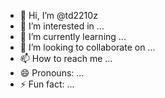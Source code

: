 - 👋 Hi, I’m @td2210z
- 👀 I’m interested in ...
- 🌱 I’m currently learning ...
- 💞️ I’m looking to collaborate on ...
- 📫 How to reach me ...
- 😄 Pronouns: ...
- ⚡ Fun fact: ...

<!---
td2210z/td2210z is a ✨ special ✨ repository because its `README.md` (this file) appears on your GitHub profile.
You can click the Preview link to take a look at your changes.
--->
